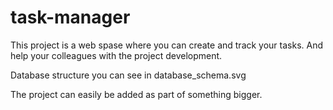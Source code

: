 # task-manager 
This project is a web spase where you can create and track your tasks.
And help your colleagues with the project development.

Database structure you can see in database_schema.svg

The project can easily be added as part of something bigger. 